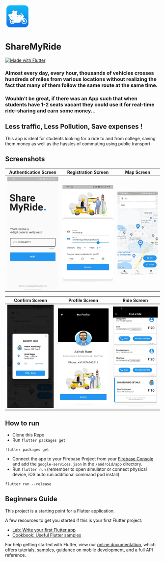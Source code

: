 <img src=https://raw.githubusercontent.com/ArunBalajiR/flutter-carpool-app/master/assets/sharemyride.png width=80>

# ShareMyRide

[![Made with Flutter](https://img.shields.io/badge/Made%20with-Flutter-%2345D1FE)](https://flutter.dev/)

 ### Almost every day, every hour, thousands of vehicles crosses hundreds of miles from various locations  without realizing the fact that many of them follow the same route at the same time.

### Wouldn’t be great, if there was an App such that when students have 1-2 seats vacant they could use it for real-time ride-sharing and earn some money…

## Less traffic, Less Pollution, Save expenses !

This app is ideal for students looking for a ride to and from college, saving them money as well as the hassles of commuting using public transport


## Screenshots


| Authentication Screen                                                                                                           | Registration Screen                                                                                                          | Map  Screen                                                                                                          |
|---------------------------------------------------------------------------------------------------------------------------|----------------------------------------------------------------------------------------------------------------------|----------------------------------------------------------------------------------------------------------------------|
| ![ Screen](https://raw.githubusercontent.com/ArunBalajiR/flutter-carpool-app/master/assets/Picture2.jpg) | ![ Screen](https://raw.githubusercontent.com/ArunBalajiR/flutter-carpool-app/master/assets/Picture3.jpg) | ![ Screen](https://raw.githubusercontent.com/ArunBalajiR/flutter-carpool-app/master/assets/Picture4.jpg)  |


| Confirm Screen                                                                                                           | Profile Screen                                                                                                          | Ride  Screen                                                                                                          |
|---------------------------------------------------------------------------------------------------------------------------|----------------------------------------------------------------------------------------------------------------------|----------------------------------------------------------------------------------------------------------------------|
| ![ Screen](https://raw.githubusercontent.com/ArunBalajiR/flutter-carpool-app/master/assets/Picture5.jpg) | ![ Screen](https://raw.githubusercontent.com/ArunBalajiR/flutter-carpool-app/master/assets/Picture6.jpg) | ![ Screen](https://raw.githubusercontent.com/ArunBalajiR/flutter-carpool-app/master/assets/Picture7.jpg)  |




## How to run

- Clone this Repo
- Run ``` flutter packages get ```
```
flutter packages get
```
- Connect the app to your Firebase Project from your [Firebase Console](http://console.firebase.google.com) and add the `google-services.json` in the `/android/app` directory.
- Run ``` flutter run ``` (remember to open simulator or connect physical device, iOS auto run additional command pod install)
```
flutter run --release
```

## Beginners Guide

This project is a starting point for a Flutter application.

A few resources to get you started if this is your first Flutter project:

- [Lab: Write your first Flutter app](https://flutter.dev/docs/get-started/codelab)
- [Cookbook: Useful Flutter samples](https://flutter.dev/docs/cookbook)

For help getting started with Flutter, view our
[online documentation](https://flutter.dev/docs), which offers tutorials,
samples, guidance on mobile development, and a full API reference.
